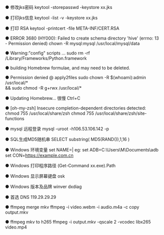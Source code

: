 ● 修改jks密码
keytool -storepasswd -keystore xx.jks

● 打印jks信息
keytool -list -v -keystore xx.jks    

● 打印 RSA
keytool -printcert -file META-INF/CERT.RSA 

● ERROR 3680 (HY000): Failed to create schema directory 'hive' (errno: 13 - Permission denied)
chown -R mysql:mysql /usr/local/mysql/data

●  Warning:"config" scripts ...
sudo rm -rf /Library/Frameworks/Python.framework

● building Homebrew formulae, and may need to be deleted.

● Permission denied @ apply2files
sudo chown -R $(whoami):admin /usr/local/* \
&& sudo chmod -R g+rwx /usr/local/*

● Updating Homebrew... 很慢
Ctrl+C

● [oh-my-zsh] Insecure completion-dependent directories detected:
chmod 755 /usr/local/share/zsh
chmod 755 /usr/local/share/zsh/site-functions

● mysql 远程登录
mysql -uroot -h106.53.106.142 -p


● SQL生成MD5随机串
SELECT
substring(
  MD5(RAND()),1,16 
)

● Windows 环境变量
set NAME=<PATH>|<URL>
eg: set ADB=C:\Users\M\Documents\adb\
set CON=https://example.com.cn

● Windows 打印程序路径
 (Get-Command xx.exe).Path
 
● Windows 显示屏幕键盘
 osk

● Windows 版本及品牌
 winver dxdiag

 
● 首选 DNS 119.29.29.29

● ffmpeg merge mkv 
ffmpeg -i video.webm -i audio.m4a -c copy output.mkv

● ffmpeg mkv to h265
ffmpeg -i output.mkv -qscale 2 -vcodec libx265 video.mp4
